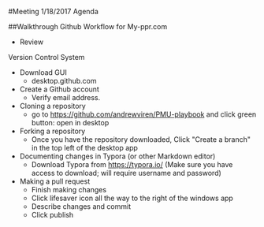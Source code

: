 #Meeting 1/18/2017 Agenda

##Walkthrough Github Workflow for My-ppr.com

- Review

Version     Control      System

- Download GUI
  - desktop.github.com
- Create a Github account
  - Verify email address.
- Cloning a repository
  - go to https://github.com/andrewviren/PMU-playbook and click green button: open in desktop
- Forking a repository
  - Once you have the repository downloaded, Click "Create a branch" in the top left of the desktop app
- Documenting changes in Typora (or other Markdown editor)
  - Download Typora from https://typora.io/ (Make sure you have access to download; will require username and password)
- Making a pull request
  - Finish making changes
  - Click lifesaver icon all the way to the right of the windows app
  - Describe changes and commit
  - Click publish

